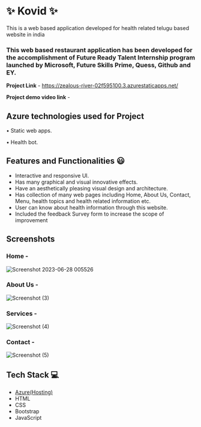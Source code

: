 
# ✨ Kovid  ✨

This is a web based application developed for health related telugu based website in india

### This web based restaurant application has been developed for the accomplishment of Future Ready Talent Internship program launched by Microsoft, Future Skills Prime, Quess, Github and EY.


**Project Link** - https://zealous-river-02f595100.3.azurestaticapps.net/

**Project demo video link** -

## Azure technologies used for Project

  •	Static web apps.
  
  •	Health bot.


## Features and Functionalities 😃

- Interactive and responsive UI.
- Has many graphical and visual innovative effects.
- Have an aesthetically pleasing visual design and architecture.
- Has collection of many web pages including Home, About Us, Contact, Menu, health topics and health related information etc.
- User can know about health information through this website.
- Included the feedback Survey form to increase the scope of improvement 

## Screenshots


### Home -


![Screenshot 2023-06-28 005526](https://github.com/RamyaMadhuri003/frt-project/assets/108005165/d0c68ab3-583f-4b99-8a53-9db19e6d6fed)



### About Us -


![Screenshot (3)](https://github.com/RamyaMadhuri003/frt-project/assets/108005165/dd2b34f2-066d-4403-8a52-89d873c2a953)



### Services -


![Screenshot (4)](https://github.com/RamyaMadhuri003/frt-project/assets/108005165/1f799dab-5277-4348-9ab3-f72dd39332f2)


### Contact -


![Screenshot (5)](https://github.com/RamyaMadhuri003/frt-project/assets/108005165/24e909a9-95a9-4f9b-9fdd-a3c6c3e133fe)



## Tech Stack 💻

- [Azure(Hosting)](https://azure.microsoft.com/en-in/features/azure-portal/)
- HTML
- CSS
- Bootstrap
- JavaScript
